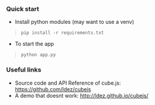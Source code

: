### Quick start
- Install python modules (may want to use a venv)
> ```pip install -r requirements.txt```

- To start the app 
> ```python app.py```

### Useful links
- Source code and API Reference of cube.js: https://github.com/ldez/cubejs
- A demo that doesnt work: http://ldez.github.io/cubejs/
